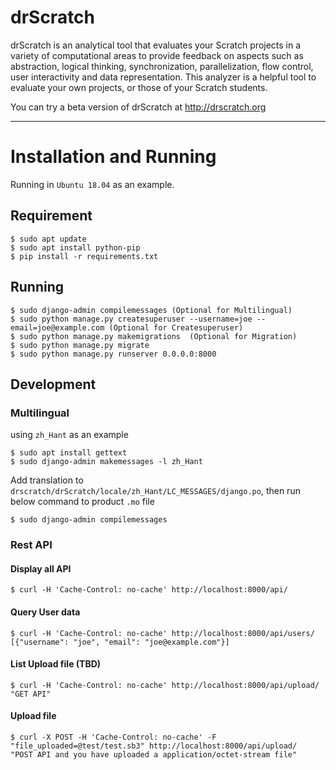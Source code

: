drScratch
=========

drScratch is an analytical tool that evaluates your Scratch projects in a variety of computational areas to provide feedback on aspects such as abstraction, logical thinking, synchronization, parallelization, flow control, user interactivity and data representation. This analyzer is a helpful tool to evaluate your own projects, or those of your Scratch students.

You can try a beta version of drScratch at http://drscratch.org

---

Installation and Running
========================

Running in `Ubuntu 18.04` as an example.

## Requirement

```
$ sudo apt update
$ sudo apt install python-pip
$ pip install -r requirements.txt
```

## Running

```
$ sudo django-admin compilemessages (Optional for Multilingual)
$ sudo python manage.py createsuperuser --username=joe --email=joe@example.com (Optional for Createsuperuser)
$ sudo python manage.py makemigrations  (Optional for Migration)
$ sudo python manage.py migrate
$ sudo python manage.py runserver 0.0.0.0:8000
```

## Development

### Multilingual

using `zh_Hant` as an example

```
$ sudo apt install gettext
$ sudo django-admin makemessages -l zh_Hant
```
Add translation to `drscratch/drScratch/locale/zh_Hant/LC_MESSAGES/django.po`, then run below command to product `.mo` file

```
$ sudo django-admin compilemessages
```


### Rest API

#### Display all API
```
$ curl -H 'Cache-Control: no-cache' http://localhost:8000/api/
```

#### Query User data

```
$ curl -H 'Cache-Control: no-cache' http://localhost:8000/api/users/
[{"username": "joe", "email": "joe@example.com"}]
```

#### List Upload file (TBD)
```
$ curl -H 'Cache-Control: no-cache' http://localhost:8000/api/upload/
"GET API"
```

#### Upload file
```
$ curl -X POST -H 'Cache-Control: no-cache' -F "file_uploaded=@test/test.sb3" http://localhost:8000/api/upload/
"POST API and you have uploaded a application/octet-stream file"
```